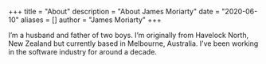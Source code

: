 +++
title = "About"
description = "About James Moriarty"
date = "2020-06-10"
aliases = []
author = "James Moriarty"
+++

I’m a husband and father of two boys. I’m originally from Havelock North, New Zealand but currently based in Melbourne, Australia. I’ve been working in the software industry for around a decade.

<style>
  .clearfix {
    overflow: auto;
    overflow-y: hidden;
  }

  .Loading {
    border: 16px solid #f3f3f3; /* Light grey */
    border-top: 16px solid #444; /* Blue */
    border-radius: 50%;
    width: 10vh;
    height: 10vh;
    animation: spin 2s linear infinite;
  }

  @keyframes spin {
    0% {
      transform: rotate(0deg);
    }
    100% {
      transform: rotate(360deg);
    }
  }

  .Feed {
    margin: 1% 1%;
  }

  .Feed a img {
    margin: 1% 1%;
    width: 23%;
    float: left;
  }
</style>

<div id="root" class="clearfix"></div>
<script type="text/javascript" src="//www.jamesmoriarty.xyz/react-instagram-authless-feed/static/js/main.e72c7403.js"></script>
